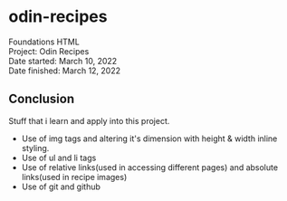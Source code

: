 # odin-recipes
Foundations HTML\
Project: Odin Recipes\
Date started: March 10, 2022\
Date finished: March 12, 2022

## Conclusion

Stuff that i learn and apply into this project.

- Use of img tags and altering it's dimension with height & width inline styling.
- Use of ul and li tags
- Use of relative links(used in accessing different pages) and absolute links(used in recipe images)
- Use of git and github